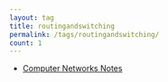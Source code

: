 ```yaml
---
layout: tag
title: routingandswitching
permalink: /tags/routingandswitching/
count: 1
---
```


- [Computer Networks Notes](https://samirpaulb.github.io/blog-jekyll/posts/computer-networks-notes/)
